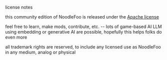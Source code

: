 license notes

this community edition of NoodleFoo is released under the [Apache license](./LICENSE)

feel free to learn, make mods, contribute, etc. -- lots of game-based AI LLM using embedding or generative AI are possible, hopefully this helps folks do even more

all trademark rights are reserved, to include any licensed use as NoodleFoo in any medium, analog or physical
